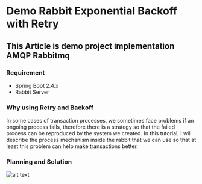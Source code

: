 # Demo Rabbit Exponential Backoff with Retry

## This Article is demo project implementation AMQP Rabbitmq

### Requirement
* Spring Boot 2.4.x
* Rabbit Server

### Why using Retry and Backoff
In some cases of transaction processes, we sometimes face problems if an ongoing process fails, therefore there is a strategy so that the failed process can be reproduced by the system we created.
In this tutorial, I will describe the process mechanism inside the rabbit that we can use so that at least this problem can help make transactions better.

### Planning and Solution
![alt text](https://github.com/yonathanliem2489/demo-rabbit-retry-backoff/blob/master/document/rabbit-retry.jpeg?raw=true)